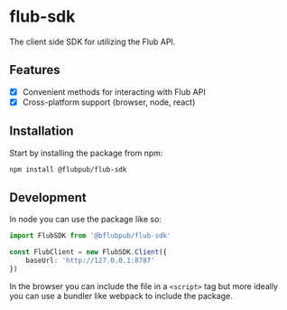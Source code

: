 # flub-sdk

The client side SDK for utilizing the Flub API.

## Features

- [x] Convenient methods for interacting with Flub API
- [x] Cross-platform support (browser, node, react)

## Installation

Start by installing the package from npm:

```bash
npm install @flubpub/flub-sdk
```

## Development

In node you can use the package like so:

```typescript
import FlubSDK from '@bflubpub/flub-sdk'

const FlubClient = new FlubSDK.Client({
    baseUrl: 'http://127.0.0.1:8787'
})
```

In the browser you can include the file in a `<script>` tag but more ideally you can use a bundler like webpack to include the package.
